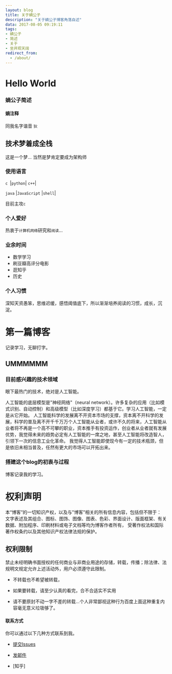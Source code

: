 ```yaml
---
layout: blog
title: 关于嫡公子
description: "关于嫡公子博客角落自述"
data: 2017-08-05 09:19:11
tags: 
- 嫡公子
- 简述
- 关于
- 坐井观天阔
redirect_from:
  - /about/
---
```


# Hello World
 


 
### 嫡公子简述
 
#### 嫡注释
 
同我名字谐音 ``狄`` 


## 技术梦着成全栈

这是一个梦... 当然是梦肯定要成为架构师

### 使用语言

``c ``|``python``| ``c++``|
 
 ``java`` |``JavaScript`` |``shell``|
  

 

 目前主攻``c``
  
### 个人爱好

 热衷于``计算机网络``研究和``阅读``...
 
### 业余时间

- 数学学习
- 刷豆瓣高评分电影
- 逛知乎
- 历史

### 个人习惯
 
 
深知天资愚笨，思维迟缓，感悟阈值底下，所以渐渐培养阅读的习惯，成长，沉淀。
 
 
# 第一篇博客
 
记录学习，无聊打字。

 
## UMMMMMM
### 目前感兴趣的技术领域

眼下最热门的技术，绝对是人工智能。

人工智能的底层模型是"神经网络"（neural network）。许多复杂的应用（比如模式识别、自动控制）和高级模型（比如深度学习）都基于它。学习人工智能，一定是从它开始。
人工智能科学的发展离不开资本市场的支撑，资本离不开科学的发展，科学的普及离不开千千万万个人工智能从业者，或许不久的将来，人工智能从业者将不再是一个高不可攀的职业，资本推手有投资运作，创业者从业者就有发展优势，我觉得未来的趋势必定有人工智能的一席之地，甚至人工智能将改造智人，引领下一次的信息工业化革命。
我觉得人工智能即使现今有一定的技术瓶颈，但是依旧未相当普及，任然有更大的市场可以开拓出来。
 
### 搭建这个blog的初衷与过程
 
博客记录我的学习。



# 权利声明
 
本“博客”的一切知识产权，以及与"博客"相关的所有信息内容，包括但不限于： 文字表述及其组合、图标、图饰、图像、图表、色彩、界面设计、版面框架、有关数据、附加程序、印刷材料或电子文档等均为博客作者所有， 受著作权法和国际著作权条约以及其他知识产权法律法规的保护。

## 权利限制
 
禁止未经明确书面授权的任何商业与非商业用途的存储，转载，传播；除法律、法规明文规定允许上述活动外，用户必须遵守此限制。
 
* 不转载也不希望被转载，
 
* 如果要转载，请至少认真的看完，合不合适实不实用
 
* 请不要原封不动一字不差的转载...个人非常鄙视这种行为百度上面这种重复内容毫无意义垃圾够了。




#### 联系方式

 
你可以通过以下几种方式联系到我。

* [提交Issues](https://github.com/diqiu11/digongzi.github.io/issues)
 
* [发邮件](di15218143233@outlook.com)
 
* [知乎]
